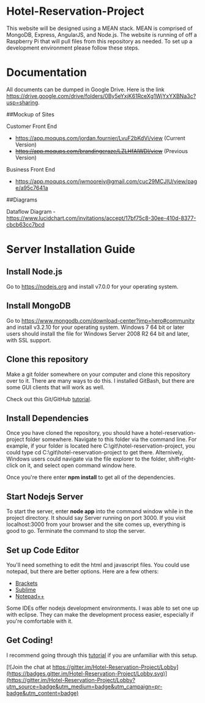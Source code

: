 # Hotel-Reservation-Project

This website will be designed using a MEAN stack. MEAN is comprised of MongoDB, Express, AngularJS, and Node.js. The website is running of off a Raspberry Pi that will pull files from this repository as needed. To set up a development environment please follow these steps.

# Documentation

All documents can be dumped in Google Drive. Here is the link https://drive.google.com/drive/folders/0By5eYxjK61RceXg1WjYxYXBNa3c?usp=sharing.

##Mockup of Sites

Customer Front End 
* https://app.moqups.com/jordan.fournier/LvuF2bKdVi/view (Current Version)
* ~~https://app.moqups.com/brandingcraze/LZLHfAlWDl/view~~ (Previous Version)

Business Front End 
* https://app.moqups.com/jwmooreiv@gmail.com/cuc29MCJIU/view/page/a95c7641a

##Diagrams

Dataflow Diagram - https://www.lucidchart.com/invitations/accept/17bf75c8-30ee-410d-8377-cbcb63cc7bcd

# Server Installation Guide

## Install Node.js

Go to https://nodejs.org and install v7.0.0 for your operating system.

## Install MongoDB

Go to https://www.mongodb.com/download-center?jmp=hero#community and install v3.2.10 for your operating system. Windows 7 64 bit or later users should install the file for Windows Server 2008 R2 64 bit and later, with SSL support.

## Clone this repository

Make a git folder somewhere on your computer and clone this repository over to it. There are many ways to do this. I installed GitBash, but there are some GUI clients that will work as well.

Check out this Git/GitHub [tutorial](https://www.youtube.com/watch?v=vR-y_2zWrIE&index=1&list=PLWKjhJtqVAbkFiqHnNaxpOPhh9tSWMXIF).

## Install Dependencies

Once you have cloned the repository, you should have a hotel-reservation-project folder somewhere. Navigate to this folder via the command line. For example, if your folder is located here C:\git\hotel-reservation-project, you could type cd C:\git\hotel-reservation-project to get there. Alternively, Windows users could navigate via the file explorer to the folder, shift-right-click on it, and select open command window here.

Once you're there enter <b>npm install</b> to get all of the dependencies.

## Start Nodejs Server

To start the server, enter <b>node app</b> into the command window while in the project directory. It should say Server running on port 3000. If you visit localhost:3000 from your browser and the site comes up, everything is good to go. Terminate the command to stop the server.

## Set up Code Editor

You'll need something to edit the html and javascript files. You could use notepad, but there are better options. Here are a few others:

<ul>
<li><a href="http://brackets.io">Brackets</a></li>
<li><a href="https://sublimetext.com">Sublime</a></li>
<li><a href="https://notepad-plus-plus.org">Notepad++</a></li>
</ul>

Some IDEs offer nodejs development environments. I was able to set one up with eclipse. They can make the development process easier, especially if you're comfortable with it.

## Get Coding!

I recommend going through this [tutorial](https://www.youtube.com/watch?v=kHV7gOHvNdk) if you are unfamiliar with this setup.


[![Join the chat at https://gitter.im/Hotel-Reservation-Project/Lobby](https://badges.gitter.im/Hotel-Reservation-Project/Lobby.svg)](https://gitter.im/Hotel-Reservation-Project/Lobby?utm_source=badge&utm_medium=badge&utm_campaign=pr-badge&utm_content=badge)
